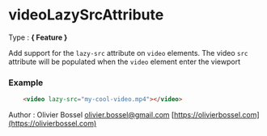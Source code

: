 # videoLazySrcAttribute

<!-- @namespace: sugar.js.feature.videoLazySrcAttribute -->

Type : **{ Feature }**


Add support for the `lazy-src` attribute on `video` elements.
The video `src` attribute will be populated when the `video` element enter the viewport


### Example
```html
	<video lazy-src="my-cool-video.mp4"></video>
```
Author : Olivier Bossel [olivier.bossel@gmail.com](mailto:olivier.bossel@gmail.com) [https://olivierbossel.com](https://olivierbossel.com)